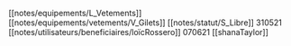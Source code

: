 [[notes/equipements/L_Vetements]] [[notes/equipements/vetements/V_Gilets]] [[notes/statut/S_Libre]] 
310521 [[notes/utilisateurs/beneficiaires/loïcRossero]]
070621 [[shanaTaylor]]